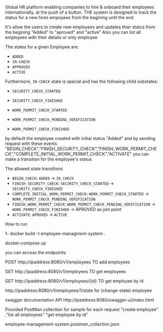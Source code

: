 Global HR platform enabling companies to hire & onboard their employees internationally, at the push of a button.
THE system is designed to track the status for  a new hires empoyees from the begining until the end

It's allow the users to create new employees and updates thier status from the begining "Added" to "aproved" and "active"
Also you can list all employees with their details or only employee
 
The states for a given Employee are:
- `ADDED`
- `IN-CHECK`
- `APPROVED`
- `ACTIVE`

Furthermore, `IN-CHECK` state is special and has the following child substates:

- `SECURITY_CHECK_STARTED`
- `SECURITY_CHECK_FINISHED`


- `WORK_PERMIT_CHECK_STARTED`
- `WORK_PERMIT_CHECK_PENDING_VERIFICATION`
- `WORK_PERMIT_CHECK_FINISHED`


by default the employee created with initial status "Added" and
by sending request with these events "BEGIN_CHECK","FINISH_SECURITY_CHECK","FINISH_WORK_PERMIT_CHECK","COMPLETE_INITIAL_WORK_PERMIT_CHECK","ACTIVATE"
you can make a transition for the employee's status

The allowed state transitions
 
- `BEGIN_CHECK`: `ADDED` -> `IN_CHECK`
- `FINISH_SECURITY_CHECK`: `SECURITY_CHECK_STARTED` -> `SECURITY_CHECK_FINISHED`
- `COMPLETE_INITIAL_WORK_PERMIT_CHECK`: `WORK_PERMIT_CHECK_STARTED` -> `WORK_PERMIT_CHECK_PENDING_VERIFICATION`
- `FINISH_WORK_PERMIT_CHECK`: `WORK_PERMIT_CHECK_PENDING_VERIFICATION` -> `WORK_PERMIT_CHECK_FINISHED` -> APROVED as join point 
- `ACTIVATE`: `APROVED` -> `ACTIVE`

How to run

 
1- docker build -t employee-managment-system  .


docker-compose up


you can access the endpoints:

POST
http://ipaddress:8080/v1/employees  TO add employees

GET
http://ipaddress:8080/v1/employees  TO get employees


GET
http://ipaddress:8080/v1/employees/{id} TO get employee by id



http://ipaddress:8080/v1/employees/1/state for (change-state) employee	

swagger documentation API
http://ipaddress:8080/swagger-ui/index.html

Provided PostMan collection for sample  for each request "create employee" ,"list all employees" "get employee by id"


employee-management-system.postman_collection.json

